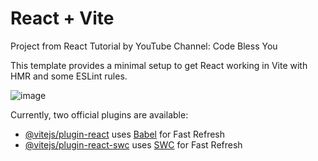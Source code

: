 # React + Vite

Project from React Tutorial by YouTube Channel: Code Bless You

This template provides a minimal setup to get React working in Vite with HMR and some ESLint rules.

![image](https://github.com/SidneyBasa/react_taskmanager/assets/67940686/32927407-af45-49db-9faa-994b24288022)

Currently, two official plugins are available:
- [@vitejs/plugin-react](https://github.com/vitejs/vite-plugin-react/blob/main/packages/plugin-react/README.md) uses [Babel](https://babeljs.io/) for Fast Refresh
- [@vitejs/plugin-react-swc](https://github.com/vitejs/vite-plugin-react-swc) uses [SWC](https://swc.rs/) for Fast Refresh
